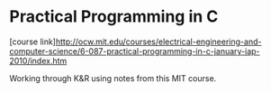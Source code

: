 # Practical Programming in C
[course link]<http://ocw.mit.edu/courses/electrical-engineering-and-computer-science/6-087-practical-programming-in-c-january-iap-2010/index.htm>

Working through K&R using notes from this MIT course.

